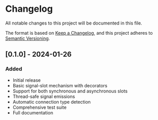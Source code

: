 # Changelog
All notable changes to this project will be documented in this file.

The format is based on [Keep a Changelog](https://keepachangelog.com/en/1.0.0/),
and this project adheres to [Semantic Versioning](https://semver.org/spec/v2.0.0.html).

## [0.1.0] - 2024-01-26

### Added
- Initial release
- Basic signal-slot mechanism with decorators
- Support for both synchronous and asynchronous slots
- Thread-safe signal emissions
- Automatic connection type detection
- Comprehensive test suite
- Full documentation
